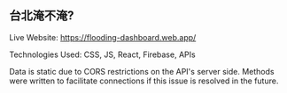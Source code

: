 ## 台北淹不淹?

Live Website: https://flooding-dashboard.web.app/

Technologies Used: CSS, JS, React, Firebase, APIs

Data is static due to CORS restrictions on the API's server side. Methods were written to facilitate connections if this issue is resolved in the future.
